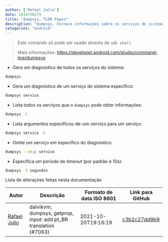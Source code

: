 ```yaml
---
author: ['Rafael Julio']
date: 1634750179
title: "dumpsys, TLDR Pages"
description: "dumpsys, Fornece informações sobre os serviços do sistema Android."
categories: "android"
---
```

> Este comando só pode ser usado através de `adb shell`.

> Mais informações: <https://developer.android.com/studio/command-line/dumpsys>.

- Gera um diagnóstico de todos os serviços do sistema:

```bash
dumpsys
```

- Gera um diagnóstico de um serviço do sistema específico:

```bash
dumpsys servico
```

- Lista todos os serviços que o `dumpsys` pode obter informações:

```bash
dumpsys -l
```

- Lista argumentos específicos-de-um-serviço para um serviço:

```bash
dumpsys servico -h
```

- Omite um serviço em específico do diagnóstico:

```bash
dumpsys --skip servico
```

- Específica um periodo de _timeout_ (por padrão é 10s):

```bash
dumpsys -t segundos
```
Lista de alterações feitas nesta documentação


Autor | Descrição | Formato de data ISO 8601 | Link para GitHub
------|-----|-----|-----
[Rafael Julio](mailto:development@rafifos.dev) | dalvikvm, dumpsys, getprop, input: add pt_BR translation (#7063) | 2021-10-20T19:16:19 | [c3b2c27dd9b9](https://github.com/tldr-pages/tldr/commit/c3b2c27dd9b964b85b4f1074a62a6e725ee0f70a)

